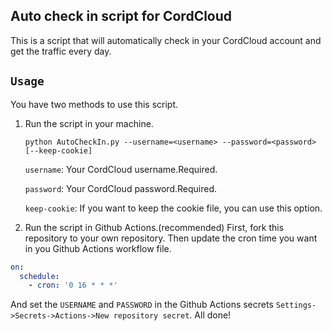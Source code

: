 ## Auto check in script for CordCloud

This is a script that will automatically check in your CordCloud account and get the traffic every day.

`Usage`
---
You have two methods to use this script.
1. Run the script in your machine.

   `python AutoCheckIn.py --username=<username> --password=<password> [--keep-cookie]`
   
   `username`: Your CordCloud username.Required.

   `password`: Your CordCloud password.Required.

   `keep-cookie`: If you want to keep the cookie file, you can use this option.
2. Run the script in Github Actions.(recommended)
   First, fork this repository to your own repository.
   Then update the cron time you want in you Github Actions workflow file.
```yaml
on:
  schedule:
    - cron: '0 16 * * *'
```
   And set the `USERNAME` and `PASSWORD` in the Github Actions secrets `Settings->Secrets->Actions->New repository secret`.
   All done!
